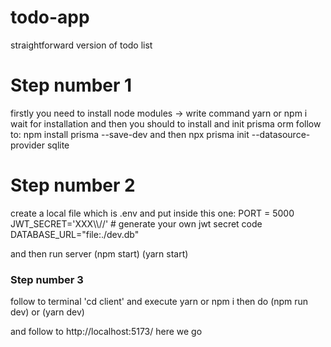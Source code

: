 # todo-app
straightforward version of todo list 

<h1>Step number 1</h1>
firstly you need to install node modules -> write command yarn or npm i
wait for installation and then you should to install and init prisma orm
follow to: npm install prisma --save-dev and then npx prisma init --datasource-provider sqlite

<h1>Step number 2</h1>
create a local file which is .env and put inside this one:
PORT = 5000
JWT_SECRET='XXX\\//' # generate your own jwt secret code
DATABASE_URL="file:./dev.db"

and then run server (npm start) (yarn start) 

<h3>Step number 3</h3>
follow to terminal 'cd client' and execute yarn or npm i
then do (npm run dev) or (yarn dev)


and follow to http://localhost:5173/ here we go
